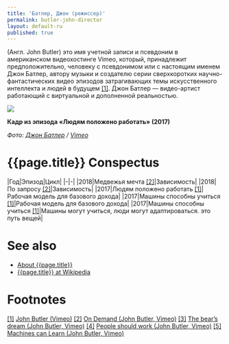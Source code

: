 ```yaml
---
title: 'Батлер, Джон (режиссер)'
permalink: butler-john-director
layout: default-ru
published: true
---
```


(Англ. John Butler) это имя учетной записи и псевдоним в американском видеохостинге Vimeo, который, принадлежит предположительно, человеку с псевдонимом или с настоящим именем Джон Батлер, автору музыки и создателю серии сверхкоротких научно-фантастических видео эпизодов затрагивающих темы искусственного интеллекта и людей в будущем <span id="a1">[\[1\]](#f1)</span>. Джон Батлер — видео-артист работающий с виртуальной и дополненной реальностью.

![](/encyclopedia/images/{{page.permalink}}.jpg)

**Кадр из эпизода «Людям положено работать» (2017)**


*Фото: [Джон Батлер](butler-john-video-director) / [Vimeo](https://vimeo.com/234232807)*

# {{page.title}} Conspectus

|Год|Эпизод|Цикл|
|-|-|
|2018|Медвежья мечта <span id="a2">[\[2\]](#f2)</span>|Зависимость|
|2018|По запросу <span id="a2">[\[2\]](#f2)</span>|Зависимость|
|2017|Людям положено работать <span id="a1">[\[1\]](#f1)</span>|Рабочая модель для базового дохода|
|2017|Машины способны учиться <span id="a1">[\[1\]](#f1)</span>|Рабочая модель для базового дохода|
|2017|Машины способны учиться <span id="a1">[\[1\]](#f1)</span>|Машины могут учиться, люди могут адаптироваться. это путь вещей|

# See also

+ [About {{page.title}}](index)
+ [{{page.title}} at Wikipedia](index)

# Footnotes

[[1]](#a1) <span id="f1"></span> [John Butler (Vimeo)](https://vimeo.com/user3946359)
[[2]](#a2) <span id="f2"></span> [On Demand (John Butler, Vimeo)](https://vimeo.com/243852930)
[[3]](#a3) <span id="f3"></span> [The bear’s dream (John Butler, Vimeo)](https://vimeo.com/258057890)
[[4]](#a4) <span id="f4"></span> [People should work (John Butler, Vimeo)](https://vimeo.com/234232807)
[[5]](#a5) <span id="f5"></span> [Machines can Learn (John Butler, Vimeo)](https://vimeo.com/255756908)
